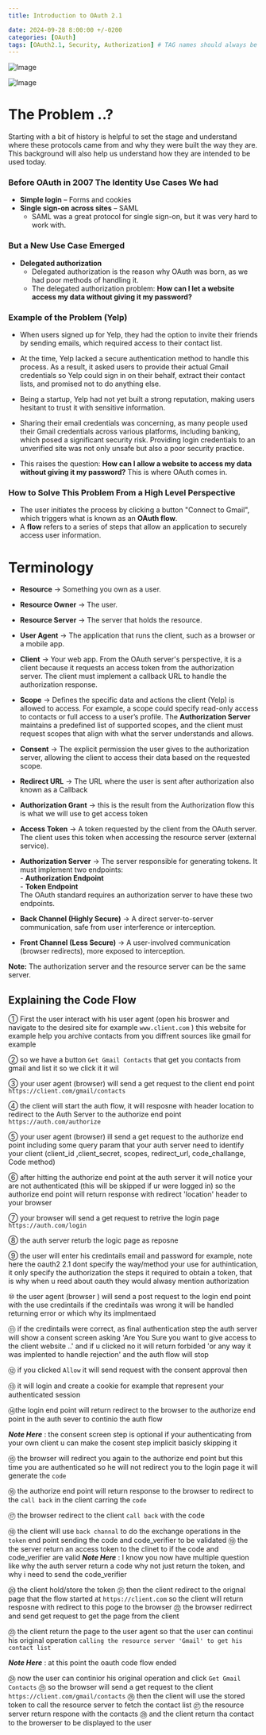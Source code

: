 ```yaml
---
title: Introduction to OAuth 2.1

date: 2024-09-28 8:00:00 +/-0200
categories: [OAuth]
tags: [OAuth2.1, Security, Authorization] # TAG names should always be lowercase
---
```


![Image](/assets/img/posts/intro_oauth//oauth-intro-header.jpg)


![Image](/assets/img/posts/intro_oauth/code_flow.svg)



# The Problem ..?

Starting with a bit of history is helpful to set the stage and understand where these protocols came from and why they were built the way they are. This background will also help us understand how they are intended to be used today.



### Before OAuth in 2007 The Identity Use Cases We had
- **Simple login** – Forms and cookies
- **Single sign-on across sites** – SAML
	-  SAML was a great protocol for single sign-on, but it was very hard to work with.

### But a New Use Case Emerged 
- **Delegated authorization** 
	-  Delegated authorization is the reason why OAuth was born, as we had poor methods of handling it.
	- The delegated authorization problem: **How can I let a website access my data without giving it my password?**


### Example of the Problem (Yelp)

- When users signed up for Yelp, they had the option to invite their friends by sending emails, which required access to their contact list.

- At the time, Yelp lacked a secure authentication method to handle this process. As a result, it asked users to provide their actual Gmail credentials so Yelp could sign in on their behalf, extract their contact lists, and promised not to do anything else.

- Being a startup, Yelp had not yet built a strong reputation, making users hesitant to trust it with sensitive information.

- Sharing their email credentials was concerning, as many people used their Gmail credentials across various platforms, including banking, which posed a significant security risk. Providing login credentials to an unverified site was not only unsafe but also a poor security practice.

- This raises the question: **How can I allow a website to access my data without giving it my password?** This is where OAuth comes in.

### How to Solve This Problem From a High Level Perspective

- The user initiates the process by clicking a button "Connect to Gmail", which triggers what is known as an **OAuth flow**.  
- A **flow** refers to a series of steps that allow an application to securely access user information.  




# Terminology

- **Resource** → Something you own as a user.  

- **Resource Owner** → The user.  

- **Resource Server** → The server that holds the resource.  

- **User Agent** → The application that runs the client, such as a browser or a mobile app.  

- **Client** → Your web app. From the OAuth server's perspective, it is a client because it requests an access token from the authorization server. The client must implement a callback URL to handle the authorization response.


- **Scope** → Defines the specific data and actions the client (Yelp) is allowed to access. For example, a scope could specify read-only access to contacts or full access to a user’s profile. The **Authorization Server** maintains a predefined list of supported scopes, and the client must request scopes that align with what the server understands and allows.

- **Consent** → The explicit permission the user gives to the authorization server, allowing the client to access their data based on the requested scope.

- **Redirect URL** → The URL where the user is sent after authorization also known as a Callback

- **Authorization Grant** →  this is the result from the  Authorization flow this is what we will use to get access token 

- **Access Token** → A token requested by the client from the OAuth server. The client uses this token when accessing the resource server (external service).  

- **Authorization Server** → The server responsible for generating tokens. It must implement two endpoints:  
	  - **Authorization Endpoint**  
	  - **Token Endpoint**  
	  The OAuth standard requires an authorization server to have these two endpoints.  
	
- **Back Channel (Highly Secure)** → A direct server-to-server communication, safe from user interference or interception.

- **Front Channel (Less Secure)** → A user-involved communication (browser redirects), more exposed to interception.


**Note:** The authorization server and the resource server can be the same server.



## Explaining the Code Flow
① First the user interact with his user agent (open his broswer and navigate to the desired site for example `www.client.com` ) this website for example help you archive contacts from you diffrent sources like gmail for example

② so we have a button `Get Gmail Contacts` that get you contacts from gmail and list it so we click it it wil

③ your user agent (browser) will send a get request to the client end point `https://client.com/gmail/contacts`

④ the client will start the auth flow, it will resposne with header location to redirect to the Auth Server to the authorize end point `https://auth.com/authorize`

⑤ your user agent (browser) ill send a get request to the authorize end point including some query param that your auth server need to identify your client (client_id ,client_secret, scopes, redirect_url, code_challange, Code method)

⑥ after hitting the authorize end point at the auth server it will notice your are not authenticated (this will be skipped if ur were logged in) so the authorize end point will return response with redirect 'location' header to your browser

⑦ your browser will send a get request to retrive the login page `https://auth.com/login`

⑧ the auth server returb the logic page as reposne 

⑨ the user will enter his credintails email and password for example, 
note here the oauth2 2.1 dont specify the way/method your use for authintication, it only specify the authorization the steps it required to obtain a token, that is why when u reed about oauth they would alwasy mention authorization 


⑩ the user agent (browser ) will send a post request to the login end point with the use credintails if the credintails was wrong it will be handled returning error or which why its implmentaed  


⑪ if the credintails were correct, as final authentication step the auth server will show a consent screen asking 'Are You Sure you want to give access to the client website ..' and if u clicked no it will return forbided 'or any way it was implented to handle rejection' and the auth flow will stop


⑫ if you clicked `Allow` it will send request with the consent approval  then 

⑬ it will login and create a cookie for example that represent your authenticated session

⑭the login end point will return redirect to the browser to the authorize end point in the auth sever to continio the auth flow

_**Note Here**_ : the consent screen step is optional if your authenticating from your own client u can make the cosent step implicit basicly skipping it 


⑮ the browser will redirect you again to the authorize end point but this time you are authenticated so he will not redirect you to the login page it will generate the `code` 

⑯ the authorize end point will return response to the browser to redirect to the `call back` in the client carring the `code`

⑰ the browser redirect to the client `call back` with the code 

⑱ the client will use `back channal` to do the exchange operations in the `token` end point sending the code and code_verifier to be validated
⑲ the the server return an access token to the clinet to if the code and code_verifier are valid
_**Note Here**_ : I know you now have multiple question like why the auth server return a code why not just return the token, and why i need to send the code_verifier

⑳ the client hold/store the token 
㉑ then the client redirect to the orignal page that the flow started at `https://client.com`
so the client will return resposne with redirect to this poge to the browser
㉒ the browser redirrect and send get request to get the page from the client


㉓ the client return the page to the user agent so that the user can continui his original operation `calling the resource server 'Gmail' to get his contact list`

_**Note Here**_ : at this point the oauth code flow ended

㉔ now the user can continior his original operation and click `Get Gmail Contacts` 
㉕ so the browser will send a get request to the client `https://client.com/gmail/contacts`
㉖ then the client will use the stored token to call the resource server to fetch the contact list
㉗ the resource server return respone with the contacts
㉘ and the client return tha contact to the browerser to be displayed to the user

